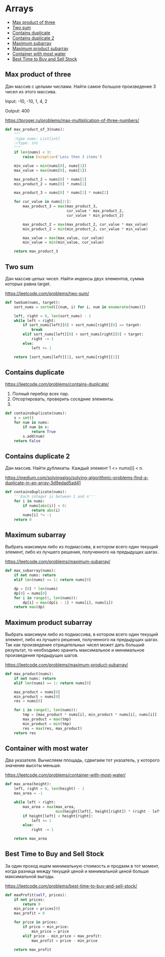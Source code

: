 # Arrays

+ [Max product of three](#max-product-of-three)
+ [Two sum](#two-sum)
+ [Contains duplicate](#contains-duplicate)
+ [Contains duplicate 2](#contains-duplicate-2)
+ [Maximum subarray](#maximum-subarray)
+ [Maximum product subarray](#maximum-product-subarray)
+ [Container with most water](container-with-most-water)
+ [Best Time to Buy and Sell Stock](best-time-to-buy-and-sell-stock)


## Max product of three

Дан массив с целыми числами. Найти самое большое произведение 3 чисел из этого массива.

Input: -10, -10, 1, 4, 2

Output: 400

https://tproger.ru/problems/max-multiplication-of-three-numbers/

```python
def max_product_of_3(nums):
    """
    :type nums: List[int]
    :rtype: int
    """
    if len(nums) < 3:
        raise Exception('Less then 3 items')

    min_value = min(nums[0], nums[1])
    max_value = max(nums[0], nums[1])

    max_product_2 = nums[0] * nums[1]
    min_product_2 = nums[0] * nums[1]

    max_product_3 = nums[0] * nums[1] * nums[2]

    for cur_value in nums[2:]:
        max_product_3 = max(max_product_3,
                            cur_value * max_product_2,
                            cur_value * min_product_2)

        max_product_2 = max(max_product_2, cur_value * max_value)
        min_product_2 = min(min_product_2, cur_value * min_value)

        max_value = max(max_value, cur_value)
        min_value = min(min_value, cur_value)

    return max_product_3
```

## Two sum

Дан массив целых чисел. Найти индексы двух элементов, сумма которых равна target.

https://leetcode.com/problems/two-sum/

```python
def twoSum(nums, target):
    sort_nums = sorted([(num, i) for i, num in enumerate(nums)])

    left, right = 0, len(sort_nums) - 1
    while left < right:
        if sort_nums[left][0] + sort_nums[right][0] == target:
            break
        elif sort_nums[left][0] + sort_nums[right][0] > target:
            right -= 1
        else:
            left += 1

    return [sort_nums[left][1], sort_nums[right][1]]
```

## Contains duplicate

https://leetcode.com/problems/contains-duplicate/

1. Полный перебор всех пар.
2. Отсортировать, проверить соседние элементы.
3. 

```python
def containsDuplicate(nums):
    s = set()
    for num in nums:
        if num in s:
            return True
        s.add(num)
    return False
```

## Contains duplicate 2 

Дан массив. Найти дубликаты. Каждый элемент 1 <= nums[i] < n. 

https://medium.com/solvingalgo/solving-algorithmic-problems-find-a-duplicate-in-an-array-3d9edad5ad41

```python
def containsDuplicate(nums):
    '''Each integer is between 1 and n'''
    for i in nums:
        if nums[abs(i)] < 0:
            return abs(i)
        nums[i] *= -1
    return 0
```

## Maximum subarray

Выбрать максимум либо из подмассива, в котором всего один текущий элемент, либо из лучшего решения, полученного на предыдущих шагах.

https://leetcode.com/problems/maximum-subarray/

```python
def max_subarray(nums):
    if not nums: return
    elif len(nums) == 1: return nums[0]

    dp = [0] * len(nums)
    dp[0] = nums[0]
    for i in range(1, len(nums)):
        dp[i] = max(dp[i - 1] + nums[i], nums[i])
    return max(dp)
```

## Maximum product subarray

Выбрать максимум либо из подмассива, в котором всего один текущий элемент, либо из лучшего решения, полученного на предыдущих шагах. Так как произведение отрицательных чисел может дать больший результат, то необходимо хранить максимальное и минимальное произведения предыдущих шагов.

https://leetcode.com/problems/maximum-product-subarray/

```python
def max_product(nums):
    if not nums: return
    elif len(nums) == 1: return nums[0]

    max_product = nums[0]
    min_product = nums[0]
    res = nums[0]

    for i in range(1, len(nums)):
        tmp = [max_product * nums[i], min_product * nums[i], nums[i]]
        max_product = max(tmp)
        min_product = min(tmp)
        res = max(res, max_product)
    return res
```

## Container with most water

Два указателя. Вычисляем площадь, сдвигаем тот указатель, у которого значение высоты меньше.

https://leetcode.com/problems/container-with-most-water/

```python
def max_area(height):
    left, right = 0, len(height) - 1
    max_area = -1

    while left < right:
        max_area = max(max_area,
                       min(height[left], height[right]) * (right - left))
        if height[left] < height[right]:
            left += 1
        else:
            right -= 1

    return max_area
```

## Best Time to Buy and Sell Stock

За один проход ищем минимальную стоимость и продаем в тот момент, когда разница между текущей ценой и минимальной ценой больше максимальной выгоды.

https://leetcode.com/problems/best-time-to-buy-and-sell-stock/

```python
def maxProfit(self, prices):
    if not prices:
        return 0
    min_price = prices[0]
    max_profit = 0

    for price in prices:
        if price < min_price:
            min_price = price
        elif price - min_price > max_profit:
            max_profit = price - min_price

    return max_profit
```

